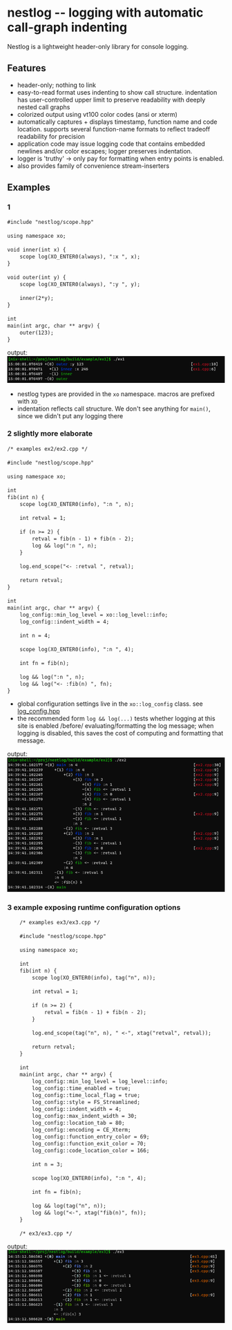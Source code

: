 # nestlog -- logging with automatic call-graph indenting

Nestlog is a lightweight header-only library for console logging.

## Features

- header-only;  nothing to link
- easy-to-read format uses indenting to show call structure.
  indentation has user-controlled upper limit to preserve readability with
  deeply nested call graphs
- colorized output using vt100 color codes (ansi or xterm)
- automatically captures + displays timestamp, function name and code location.
  supports several function-name formats to reflect tradeoff readability for precision
- application code may issue logging code that contains embedded newlines and/or color escapes;
  logger preserves indentation.
- logger is 'truthy' -> only pay for formatting when entry points is enabled.
- also provides family of convenience stream-inserters

## Examples

### 1

```
#include "nestlog/scope.hpp"

using namespace xo;

void inner(int x) {
    scope log(XO_ENTER0(always), ":x ", x);
}

void outer(int y) {
    scope log(XO_ENTER0(always), ":y ", y);

    inner(2*y);
}

int
main(int argc, char ** argv) {
    outer(123);
}
```

output:
![ex1 output](img/ex1.png)

- nestlog types are provided in the `xo` namespace.
  macros are prefixed with `XO_`
- indentation reflects call structure. We don't see anything for `main()`,
  since we didn't put any logging there

### 2 slightly more elaborate

```
/* examples ex2/ex2.cpp */

#include "nestlog/scope.hpp"

using namespace xo;

int
fib(int n) {
    scope log(XO_ENTER0(info), ":n ", n);

    int retval = 1;

    if (n >= 2) {
        retval = fib(n - 1) + fib(n - 2);
        log && log(":n ", n);
    }

    log.end_scope("<- :retval ", retval);

    return retval;
}

int
main(int argc, char ** argv) {
    log_config::min_log_level = xo::log_level::info;
    log_config::indent_width = 4;

    int n = 4;

    scope log(XO_ENTER0(info), ":n ", 4);

    int fn = fib(n);

    log && log(":n ", n);
    log && log("<- :fib(n) ", fn);
}
```
- global configuration settings live in the `xo::log_config` class.  see [log_config.hpp](include/nestlog/log_config.hpp)
- the recommended form `log && log(...)` tests whether logging at this site is enabled /before/ evaluating/formatting the log message;
  when logging is disabled,  this saves the cost of computing and formatting that message.

output:
![ex2 output](img/ex2.png)

### 3 example exposing runtime configuration options

```
    /* examples ex3/ex3.cpp */

    #include "nestlog/scope.hpp"

    using namespace xo;

    int
    fib(int n) {
        scope log(XO_ENTER0(info), tag("n", n));

        int retval = 1;

        if (n >= 2) {
            retval = fib(n - 1) + fib(n - 2);
        }

        log.end_scope(tag("n", n), " <-", xtag("retval", retval));

        return retval;
    }

    int
    main(int argc, char ** argv) {
        log_config::min_log_level = log_level::info;
        log_config::time_enabled = true;
        log_config::time_local_flag = true;
        log_config::style = FS_Streamlined;
        log_config::indent_width = 4;
        log_config::max_indent_width = 30;
        log_config::location_tab = 80;
        log_config::encoding = CE_Xterm;
        log_config::function_entry_color = 69;
        log_config::function_exit_color = 70;
        log_config::code_location_color = 166;

        int n = 3;

        scope log(XO_ENTER0(info), ":n ", 4);

        int fn = fib(n);

        log && log(tag("n", n));
        log && log("<-", xtag("fib(n)", fn));
    }

    /* ex3/ex3.cpp */
```

output:
![ex3 output](img/ex3.png)
